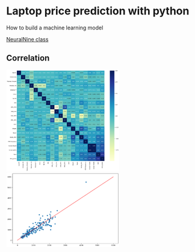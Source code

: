 # Laptop price prediction with python
How to build a machine learning model

[NeuralNine class](https://www.youtube.com/watch?v=A1eU51jPpXQ)

## Correlation

<img src="https://github.com/BrunoShimura/laptop-price/blob/main/img1.png" width="300">
<img src="https://github.com/BrunoShimura/laptop-price/blob/main/img2.png" width="300">
